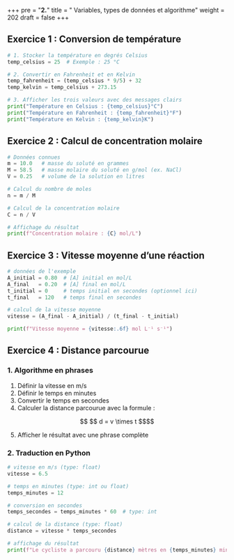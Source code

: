 +++
pre = "<b>2.</b>"
title = " Variables, types de données et algorithme"
weight = 202
draft = false
+++

## Exercice 1 : Conversion de température

```python
# 1. Stocker la température en degrés Celsius
temp_celsius = 25  # Exemple : 25 °C

# 2. Convertir en Fahrenheit et en Kelvin
temp_fahrenheit = (temp_celsius * 9/5) + 32
temp_kelvin = temp_celsius + 273.15

# 3. Afficher les trois valeurs avec des messages clairs
print("Température en Celsius : {temp_celsius}°C")
print("Température en Fahrenheit : {temp_fahrenheit}°F")
print("Température en Kelvin : {temp_kelvin}K")
```

## Exercice 2 : Calcul de concentration molaire

```python
# Données connues
m = 10.0   # masse du soluté en grammes
M = 58.5   # masse molaire du soluté en g/mol (ex. NaCl)
V = 0.25   # volume de la solution en litres

# Calcul du nombre de moles
n = m / M

# Calcul de la concentration molaire
C = n / V

# Affichage du résultat
print(f"Concentration molaire : {C} mol/L")
```


## Exercice 3 : Vitesse moyenne d’une réaction

```python
# données de l'exemple
A_initial = 0.80  # [A] initial en mol/L
A_final   = 0.20  # [A] final en mol/L
t_initial = 0     # temps initial en secondes (optionnel ici)
t_final   = 120   # temps final en secondes

# calcul de la vitesse moyenne
vitesse = (A_final - A_initial) / (t_final - t_initial)

print(f"Vitesse moyenne = {vitesse:.6f} mol L⁻¹ s⁻¹")
```

## Exercice 4 : Distance parcourue

### 1. **Algorithme en phrases**

1. Définir la vitesse en m/s
2. Définir le temps en minutes
3. Convertir le temps en secondes
4. Calculer la distance parcourue avec la formule :
```math
  $$
  d = v \times t
  $$
```
5. Afficher le résultat avec une phrase complète


### 2. **Traduction en Python**

```python
# vitesse en m/s (type: float)
vitesse = 6.5

# temps en minutes (type: int ou float)
temps_minutes = 12

# conversion en secondes
temps_secondes = temps_minutes * 60  # type: int

# calcul de la distance (type: float)
distance = vitesse * temps_secondes

# affichage du résultat
print(f"Le cycliste a parcouru {distance} mètres en {temps_minutes} minutes.")
```


